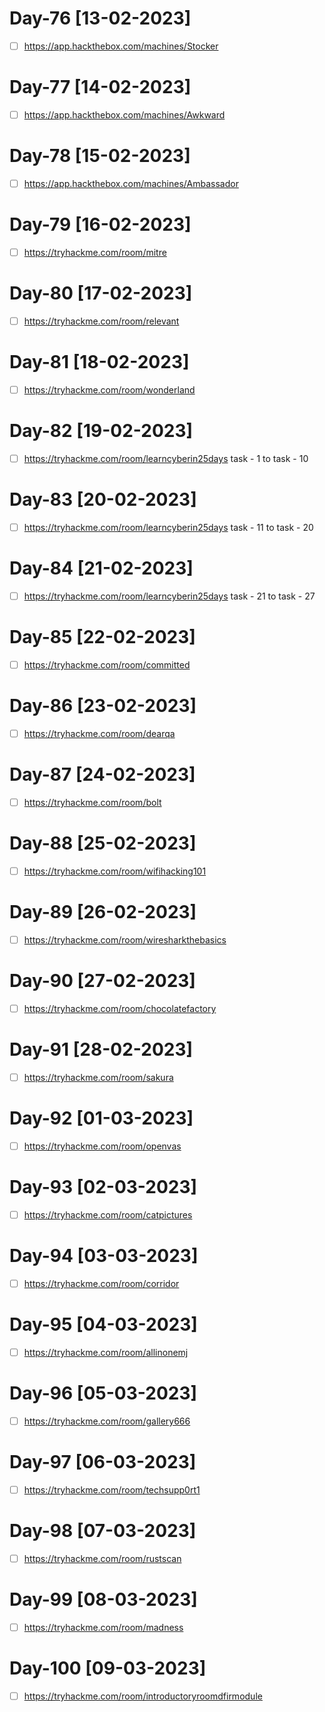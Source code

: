 # Day-76 [13-02-2023]
- [ ] https://app.hackthebox.com/machines/Stocker
# Day-77 [14-02-2023]
- [ ] https://app.hackthebox.com/machines/Awkward
# Day-78 [15-02-2023]
- [ ] https://app.hackthebox.com/machines/Ambassador
# Day-79 [16-02-2023]
- [ ] https://tryhackme.com/room/mitre
# Day-80 [17-02-2023]
- [ ] https://tryhackme.com/room/relevant
# Day-81 [18-02-2023]
- [ ] https://tryhackme.com/room/wonderland
# Day-82 [19-02-2023]
- [ ] https://tryhackme.com/room/learncyberin25days task - 1 to task - 10
# Day-83 [20-02-2023]
- [ ] https://tryhackme.com/room/learncyberin25days task - 11 to task - 20
# Day-84 [21-02-2023]
- [ ] https://tryhackme.com/room/learncyberin25days task - 21 to task - 27
# Day-85 [22-02-2023]
- [ ] https://tryhackme.com/room/committed
# Day-86 [23-02-2023]
- [ ] https://tryhackme.com/room/dearqa
# Day-87 [24-02-2023]
- [ ] https://tryhackme.com/room/bolt
# Day-88 [25-02-2023]
- [ ] https://tryhackme.com/room/wifihacking101
# Day-89 [26-02-2023]
- [ ] https://tryhackme.com/room/wiresharkthebasics
# Day-90 [27-02-2023]
- [ ] https://tryhackme.com/room/chocolatefactory
# Day-91 [28-02-2023]
- [ ] https://tryhackme.com/room/sakura
# Day-92 [01-03-2023]
- [ ] https://tryhackme.com/room/openvas
# Day-93 [02-03-2023]
- [ ] https://tryhackme.com/room/catpictures
# Day-94 [03-03-2023]
- [ ] https://tryhackme.com/room/corridor
# Day-95 [04-03-2023]
- [ ] https://tryhackme.com/room/allinonemj
# Day-96 [05-03-2023]
- [ ] https://tryhackme.com/room/gallery666
# Day-97 [06-03-2023]
- [ ] https://tryhackme.com/room/techsupp0rt1
# Day-98 [07-03-2023]
- [ ] https://tryhackme.com/room/rustscan
# Day-99 [08-03-2023]
- [ ] https://tryhackme.com/room/madness
# Day-100 [09-03-2023]
- [ ] https://tryhackme.com/room/introductoryroomdfirmodule